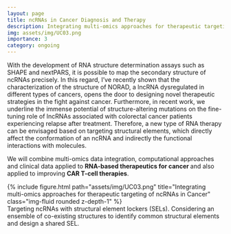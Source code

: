```yaml
---
layout: page
title: ncRNAs in Cancer Diagnosis and Therapy
description: Integrating multi-omics approaches for therapeutic targeting of ncRNAs in Cancer.
img: assets/img/UC03.png
importance: 3
category: ongoing
---
```


With the development of RNA structure determination assays such as SHAPE and nextPARS, it is possible to map the secondary structure of ncRNAs precisely. 
In this regard, I’ve recently shown that the characterization of the structure of NORAD, a lncRNA dysregulated in different types of cancers, opens the door to designing novel therapeutic strategies in the fight against cancer. Furthermore, in recent work, we underline the immense potential of structure-altering mutations on the fine-tuning role of lncRNAs associated with colorectal cancer patients experiencing relapse after treatment.
Therefore, a new type of RNA therapy can be envisaged based on targeting structural elements, which directly affect the conformation of an ncRNA and indirectly the functional interactions with molecules. 

We will combine multi-omics data integration, computational approaches and clinical data applied to <b> RNA-based therapeutics for cancer </b> and also applied to improving <b>CAR T-cell therapies</b>.

<div class="row">
    <div class="col-sm mt-3 mt-md-0">
        {% include figure.html path="assets/img/UC03.png" title="Integrating multi-omics approaches for therapeutic targeting of ncRNAs in Cancer" class="img-fluid rounded z-depth-1" %}
    </div>
</div>

<div class="caption">
	Targeting ncRNAs with structural element lockers (SELs). Considering an ensemble of co-existing structures to identify common structural elements and design a shared SEL.
</div>


